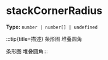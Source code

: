 # stackCornerRadius

**Type:** `number | number[] | undefined`

:::tip{title=描述}
条形图 堆叠圆角



条形图 堆叠圆角:::


 

